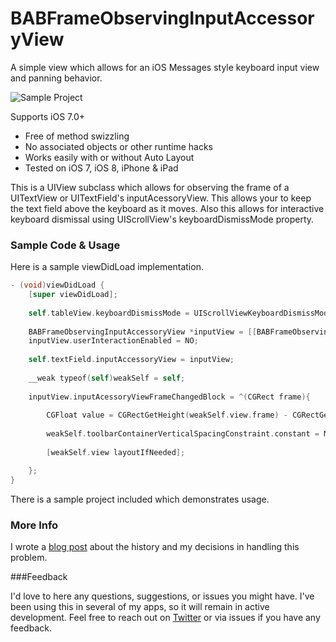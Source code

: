 BABFrameObservingInputAccessoryView
===================================

A simple view which allows for an iOS Messages style keyboard input view and panning behavior. 

![Sample Project](http://www.brynbodayle.com/Files/BABFrameObservingInputAccessoryView.gif)

Supports iOS 7.0+

* Free of method swizzling
* No associated objects or other runtime hacks
* Works easily with or without Auto Layout
* Tested on iOS 7, iOS 8, iPhone & iPad

This is a UIView subclass which allows for observing the frame of a UITextView or UITextField's inputAcessoryView. This allows your to keep the text field above the keyboard as it moves. Also this allows for interactive keyboard dismissal using UIScrollView's keyboardDismissMode property.

### Sample Code & Usage

Here is a sample viewDidLoad implementation.
```objective-c
- (void)viewDidLoad {
    [super viewDidLoad];
    
    self.tableView.keyboardDismissMode = UIScrollViewKeyboardDismissModeInteractive;
        
    BABFrameObservingInputAccessoryView *inputView = [[BABFrameObservingInputAccessoryView alloc] initWithFrame:CGRectMake(0, 0, self.view.frame.size.width, 44)];
    inputView.userInteractionEnabled = NO;
    
    self.textField.inputAccessoryView = inputView;
    
    __weak typeof(self)weakSelf = self;
    
    inputView.inputAcessoryViewFrameChangedBlock = ^(CGRect frame){
        
        CGFloat value = CGRectGetHeight(weakSelf.view.frame) - CGRectGetMinY(weakSelf.textField.inputAccessoryView.superview.frame) - CGRectGetHeight(weakSelf.textField.inputAccessoryView.frame);
        
        weakSelf.toolbarContainerVerticalSpacingConstraint.constant = MAX(0, value);
        
        [weakSelf.view layoutIfNeeded];

    };
}
```

There is a sample project included which demonstrates usage.

### More Info

I wrote a [blog post](http://www.brynbodayle.com/wp-admin/post.php?post=1636&action=edit&message=10) about the history and my decisions in handling this problem.

###Feedback

I'd love to here any questions, suggestions, or issues you might have. I've been using this in several of my apps, so it will remain in active development. Feel free to reach out on [Twitter](http://twitter.com/brynbodayle) or via issues if you have any feedback.

